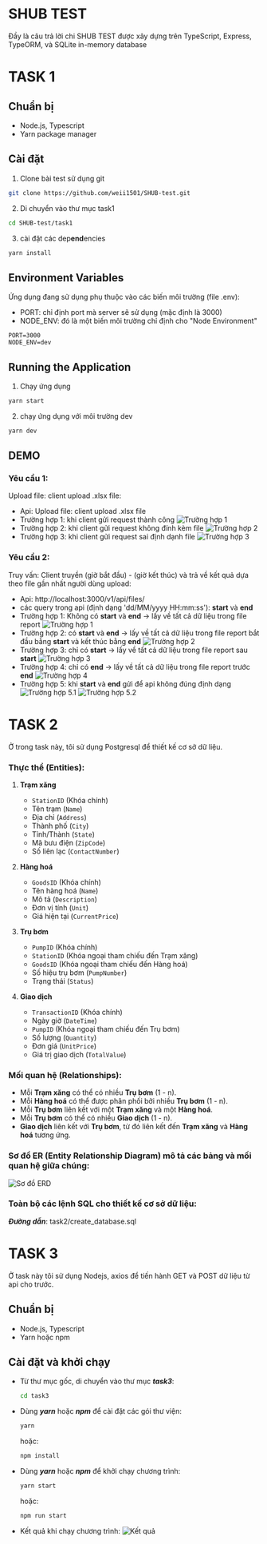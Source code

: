 <!-- tutorial -->
# SHUB TEST


Đầy là câu trả lời chi SHUB TEST được xây dựng trên TypeScript, Express, TypeORM, và SQLite in-memory database

# TASK 1

## Chuẩn bị

- Node.js, Typescript
- Yarn package manager

## Cài đặt

1. Clone bài test sử dụng git

```bash
git clone https://github.com/weii1501/SHUB-test.git
```

2. Di chuyển vào thư mục task1
```bash
cd SHUB-test/task1
```

3. cài đặt các dep**end**encies
```bash
yarn install
```

## Environment Variables
Ứng dụng đang sử dụng phụ thuộc vào các biến môi trường (file .env):
- PORT: chỉ định port mà server sẽ sử dụng (mặc định là 3000)
- NODE_ENV: đó là một biến môi trường chỉ định cho "Node Environment"
```env
PORT=3000
NODE_ENV=dev
```

## Running the Application
1. Chạy ứng dụng
```bash
yarn start
```
2. chạy ứng dụng với môi trường dev
```bash
yarn dev
```

<!-- ## Running Tests
1. Run the tests using Jest
```bash
yarn test
```
2. Run the tests using Postman
- You can use the TodoList.postman_collection.json file to import into Postman for testing. -->


<!-- ## How to Run the Application with Docker
1. Build and run the Docker container
- Use Docker Compose to build and run the application:
```bash 
docker-compose up --build
```

2. Access the application
- Once the container is successfully **start**ed, open your browser and navigate to:
```bash
http://localhost:7979
```

3. Stop the application
- To stop the container, press `Ctrl + C` in the terminal where Docker Compose is running, or use the following command:
```bash
docker-compose down
``` -->

<!-- 4. File Structure
- `Dockerfile`: Defines how to build the Docker image for the application.
- `docker-compose.yml`: Defines the Docker services and how they interact.
- `.dockerignore`: Lists the files and directories to be ignored when building the Docker image. -->

## DEMO
### Yêu cầu 1: 
Upload file: client upload .xlsx file:
- Api: Upload file: client upload .xlsx file
- Trường hợp 1: khi client gửi request thành công
![Trường hợp 1](./task1/docs/images/api1_task1_1.png)
- Trường hợp 2: khi client gửi request không đính kèm file
![Trường hợp 2](./task1/docs/images/api1_task1_2.png)
- Trường hợp 3: khi client gửi request sai định dạnh file
![Trường hợp 3](./task1/docs/images/api1_task1_3.png)

### Yêu cầu 2: 

Truy vấn: Client truyền (giờ bắt đầu) - (giờ kết thúc) và trả về kết quả dựa theo file gần nhất người dùng upload:

- Api: http://localhost:3000/v1/api/files/
- các query trong api (định dạng 'dd/MM/yyyy HH:mm:ss'): **start** và **end**
- Trường hợp 1: Không có **start** và **end** -> lấy về tất cả dữ liệu trong file report
![Trường hợp 1](./task1/docs/images/api2_task1_1.png)
- Trường hợp 2: có **start** và **end** -> lấy về tất cả dữ liệu trong file report bắt đầu bằng **start** và kết thúc bằng **end**
![Trường hợp 2](./task1/docs/images/api2_task1_2.png)
- Trường hợp 3: chỉ có **start** -> lấy về tất cả dữ liệu trong file report sau **start**
![Trường hợp 3](./task1/docs/images/api2_task1_3.png)
- Trường hợp 4: chỉ có **end** -> lấy về tất cả dữ liệu trong file report trước **end**
![Trường hợp 4](./task1/docs/images/api2_task1_4.png)
- Trường hợp 5: khi **start** và **end** gửi để api không đúng định dạng
![Trường hợp 5.1](./task1/docs/images/api2_task1_5.1.png)
![Trường hợp 5.2](./task1/docs/images/api2_task1_5.2.png)


# TASK 2
Ở trong task này, tôi sử dụng Postgresql để thiết kế cơ sở dữ liệu.
### Thực thể (Entities):

1. **Trạm xăng**
   - `StationID` (Khóa chính)
   - Tên trạm (`Name`)
   - Địa chỉ (`Address`)
   - Thành phố (`City`)
   - Tỉnh/Thành (`State`)
   - Mã bưu điện (`ZipCode`)
   - Số liên lạc (`ContactNumber`)

2. **Hàng hoá**
   - `GoodsID` (Khóa chính)
   - Tên hàng hoá (`Name`)
   - Mô tả (`Description`)
   - Đơn vị tính (`Unit`)
   - Giá hiện tại (`CurrentPrice`)

3. **Trụ bơm**
   - `PumpID` (Khóa chính)
   - `StationID` (Khóa ngoại tham chiếu đến Trạm xăng)
   - `GoodsID` (Khóa ngoại tham chiếu đến Hàng hoá)
   - Số hiệu trụ bơm (`PumpNumber`)
   - Trạng thái (`Status`)

4. **Giao dịch**
   - `TransactionID` (Khóa chính)
   - Ngày giờ (`DateTime`)
   - `PumpID` (Khóa ngoại tham chiếu đến Trụ bơm)
   - Số lượng (`Quantity`)
   - Đơn giá (`UnitPrice`)
   - Giá trị giao dịch (`TotalValue`)

### Mối quan hệ (Relationships):

- Mỗi **Trạm xăng** có thể có nhiều **Trụ bơm** (1 - n).
- Mỗi **Hàng hoá** có thể được phân phối bởi nhiều **Trụ bơm** (1 - n).
- Mỗi **Trụ bơm** liên kết với một **Trạm xăng** và một **Hàng hoá**.
- Mỗi **Trụ bơm** có thể có nhiều **Giao dịch** (1 - n).
- **Giao dịch** liên kết với **Trụ bơm**, từ đó liên kết đến **Trạm xăng** và **Hàng hoá** tương ứng.


### Sơ đồ ER (Entity Relationship Diagram) mô tả các bảng và mối quan hệ giữa chúng:
![Sơ đồ ERD](./task2/docs/images/erd.png)
### Toàn bộ các lệnh SQL cho thiết kế cơ sở dữ liệu:
***Đường dẫn***: task2/create_database.sql

# TASK 3
Ở task này tôi sử dụng Nodejs, axios để tiến hành GET và POST dữ liệu từ api cho trước. 
## Chuẩn bị

- Node.js, Typescript
- Yarn hoặc npm

## Cài đặt và khởi chạy

- Từ thư mục gốc, di chuyển vào thư mục ***task3***:
    ```bash
    cd task3
    ```
- Dùng  ***yarn*** hoặc ***npm*** để cài đặt các gói thư viện:
    ```bash
    yarn
    ```
    hoặc:
    ```bash
    npm install
    ```
- Dùng  ***yarn*** hoặc ***npm*** để khởi chạy chương trình:
    ```bash
    yarn start
    ```
    hoặc:
    ```bash
    npm run start
    ```
- Kết quả khi chạy chương trình:
![Kết quả](./task3/docs/images/result.png)



